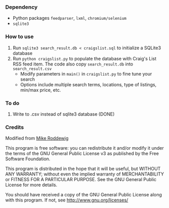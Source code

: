 ### Dependency
* Python packages `feedparser`, `lxml`, `chromium/selenium`
* `sqlite3`

### How to use

1. Run `sqlite3 search_result.db < craigslist.sql` to initialize a SQLite3 database
2. Run `python craigslist.py` to populate the database with Craig's List RSS feed item. The code also copy `search_result.db` into `search_result.csv`
    * Modify parameters in `main()` in `craigslist.py` to fine tune your search
    * Options include multiple search terms, locations, type of listings, min/max price, etc.

### To do
1. Write to .csv instead of sqlite3 database (DONE)

### Credits

Modified from [Mike Roddewig](http://www.dietfig.org/craigslist.html)

This program is free software: you can redistribute it and/or modify it under the terms of the GNU General Public License v3 as published by the Free Software Foundation.

This program is distributed in the hope that it will be useful, but WITHOUT ANY WARRANTY; without even the implied warranty of MERCHANTABILITY or FITNESS FOR A PARTICULAR PURPOSE. See the GNU General Public License for more details.

You should have received a copy of the GNU General Public License along with this program. If not, see <http://www.gnu.org/licenses/>
